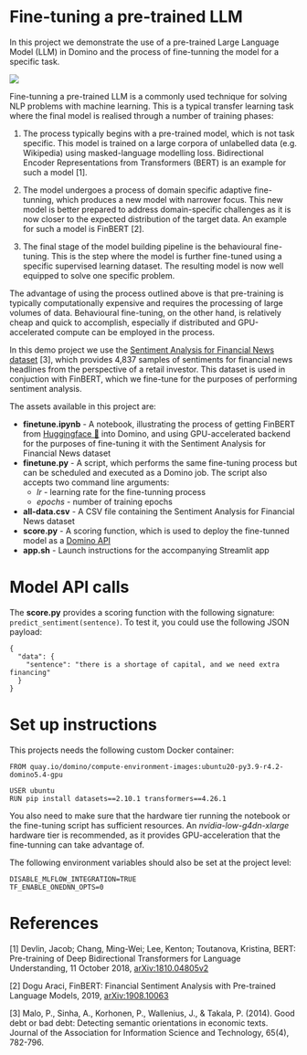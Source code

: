 # Fine-tuning a pre-trained LLM

In this project we demonstrate the use of a pre-trained Large Language Model (LLM) in Domino and the process of fine-tunning the model for a specific task.

![](raw/latest/images/bert.png?inline=true)

Fine-tunning a pre-trained LLM is a commonly used technique for solving NLP problems with machine learning. This is a typical transfer learning task where the final model is realised through a number of training phases:

1. The process typically begins with a pre-trained model, which is not task specific. This model is trained on a large corpora of unlabelled data (e.g. Wikipedia) using masked-language modelling loss. Bidirectional Encoder Representations from Transformers (BERT) is an example for such a model [1].

2. The model undergoes a process of domain specific adaptive fine-tunning, which produces a new model with narrower focus. This new model is better prepared to address domain-specific challenges as it is now closer to the expected distribution of the target data. An example for such a model is FinBERT [2].

3. The final stage of the model building pipeline is the behavioural fine-tuning. This is the step where the model is further fine-tuned using a specific supervised learning dataset. The resulting model is now well equipped to solve one specific problem.

The advantage of using the process outlined above is that pre-training is typically computationally expensive and requires the processing of large volumes of data. Behavioural fine-tuning, on the other hand, is relatively cheap and quick to accomplish, especially if distributed and GPU-accelerated compute can be employed in the process.

In this demo project we use the [Sentiment Analysis for Financial News dataset](https://www.kaggle.com/datasets/ankurzing/sentiment-analysis-for-financial-news) [3], which provides 4,837 samples of sentiments for financial news headlines from the perspective of a retail investor. This dataset is used in conjuction with FinBERT, which we fine-tune for the purposes of performing sentiment analysis.

The assets available in this project are:

* **finetune.ipynb** - A notebook, illustrating the process of getting FinBERT from [Huggingface 🤗](https://huggingface.co/ProsusAI/finbert) into Domino, and using GPU-accelerated backend for the purposes of fine-tuning it with the Sentiment Analysis for Financial News dataset
* **finetune.py** - A script, which performs the same fine-tuning process but can be scheduled and executed as a Domino job. The script also accepts two command line arguments:
    * *lr* - learning rate for the fine-tunning process
    * *epochs* - number of training epochs
* **all-data.csv** - A CSV file containing the Sentiment Analysis for Financial News dataset
* **score.py** - A scoring function, which is used to deploy the fine-tunned model as a [Domino API](https://docs.dominodatalab.com/en/latest/user_guide/8dbc91/host-models-as-rest-apis/)
* **app.sh** - Launch instructions for the accompanying Streamlit app

# Model API calls

The **score.py** provides a scoring function with the following signature: `predict_sentiment(sentence)`. To test it, you could use the following JSON payload:

```
{
  "data": {
    "sentence": "there is a shortage of capital, and we need extra financing"
  }
}
```

# Set up instructions

This projects needs the following custom Docker container:

```
FROM quay.io/domino/compute-environment-images:ubuntu20-py3.9-r4.2-domino5.4-gpu

USER ubuntu
RUN pip install datasets==2.10.1 transformers==4.26.1
```

You also need to make sure that the hardware tier running the notebook or the fine-tuning script has sufficient resources. An *nvidia-low-g4dn-xlarge* hardware tier is recommended, as it provides GPU-acceleration that the fine-tunning can take advantage of.

The following environment variables should also be set at the project level:

```
DISABLE_MLFLOW_INTEGRATION=TRUE	
TF_ENABLE_ONEDNN_OPTS=0
```

# References

[1] Devlin, Jacob; Chang, Ming-Wei; Lee, Kenton; Toutanova, Kristina, BERT: Pre-training of Deep Bidirectional Transformers for Language Understanding, 11 October 2018, [arXiv:1810.04805v2](https://arxiv.org/abs/1810.04805)

[2] Dogu Araci, FinBERT: Financial Sentiment Analysis with Pre-trained Language Models, 2019, [arXiv:1908.10063](http://arxiv.org/abs/1908.10063)

[3] Malo, P., Sinha, A., Korhonen, P., Wallenius, J., & Takala, P. (2014). Good debt or bad debt: Detecting semantic orientations in economic texts. Journal of the Association for Information Science and Technology, 65(4), 782-796.

